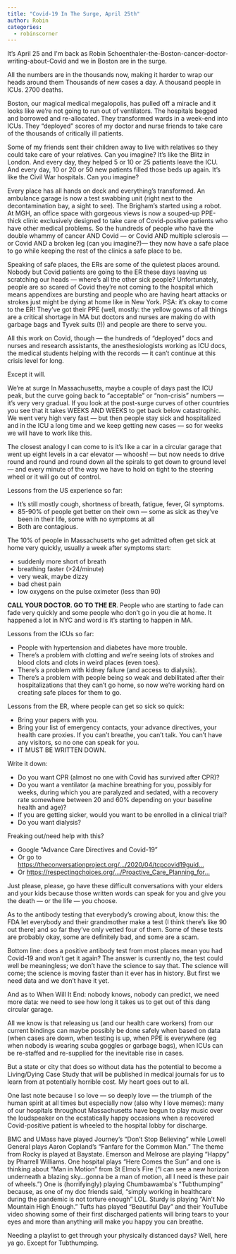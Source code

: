 ```yaml
---
title: "Covid-19 In The Surge, April 25th"
author: Robin
categories:
  - robinscorner
---
```


It’s April 25 and I'm back as Robin Schoenthaler-the-Boston-cancer-doctor-writing-about-Covid and we in Boston are in the surge.

All the numbers are in the thousands now, making it harder to wrap our heads around them Thousands of new cases a day. A thousand people in ICUs. 2700 deaths.

Boston, our magical medical megalopolis, has pulled off a miracle and it looks like we’re not going to run out of ventilators. The hospitals begged and borrowed and re-allocated. They transformed wards in a week-end into ICUs. They “deployed” scores of my doctor and nurse friends to take care of the thousands of critically ill patients.

Some of my friends sent their children away to live with relatives so they could take care of your relatives. Can you imagine? It’s like the Blitz in London. And every day, they helped 5 or 10 or 25 patients leave the ICU. And every day, 10 or 20 or 50 new patients filled those beds up again. It’s like the Civil War hospitals. Can you imagine?

Every place has all hands on deck and everything’s transformed. An ambulance garage is now a test swabbing unit (right next to the decontamination bay, a sight to see). The Brigham’s started using a robot. At MGH, an office space with gorgeous views is now a souped-up PPE-thick clinic exclusively designed to take care of Covid-positive patients who have other medical problems. So the hundreds of people who have the double whammy of cancer AND Covid — or Covid AND multiple sclerosis — or Covid AND a broken leg (can you imagine?)— they now have a safe place to go while keeping the rest of the clinics a safe place to be.

Speaking of safe places, the ERs are some of the quietest places around. Nobody but Covid patients are going to the ER these days leaving us scratching our heads — where’s all the other sick people? Unfortunately, people are so scared of Covid they’re not coming to the hospital which means appendixes are bursting and people who are having heart attacks or strokes just might be dying at home like in New York. PSA: it’s okay to come to the ER! They’ve got their PPE (well, mostly: the yellow gowns of all things are a critical shortage in MA but doctors and nurses are making do with garbage bags and Tyvek suits (!)) and people are there to serve you.

All this work on Covid, though — the hundreds of “deployed” docs and nurses and research assistants, the anesthesiologists working as ICU docs, the medical students helping with the records — it can’t continue at this crisis level for long.

Except it will.

We’re at surge In Massachusetts, maybe a couple of days past the ICU peak, but the curve going back to “acceptable” or “non-crisis” numbers — it’s very very gradual. If you look at the post-surge curves of other countries you see that it takes WEEKS AND WEEKS to get back below catastrophic. We went very high very fast — but then people stay sick and hospitalized and in the ICU a long time and we keep getting new cases — so for weeks we will have to work like this.

The closest analogy I can come to is it’s like a car in a circular garage that went up eight levels in a car elevator — whoosh! — but now needs to drive round and round and round down all the spirals to get down to ground level — and every minute of the way we have to hold on tight to the steering wheel or it will go out of control.

Lessons from the US experience so far:

- It’s still mostly cough, shortness of breath, fatigue, fever, GI symptoms.
- 85-90% of people get better on their own — some as sick as they’ve been in their life, some with no symptoms at all
- Both are contagious.

The 10% of people in Massachusetts who get admitted often get sick at home very quickly, usually a week after symptoms start:

- suddenly more short of breath
- breathing faster (>24/minute)
- very weak, maybe dizzy
- bad chest pain
- low oxygens on the pulse oximeter (less than 90)

**CALL YOUR DOCTOR. GO TO THE ER**. People who are starting to fade can fade very quickly and some people who don’t go in you die at home. It happened a lot in NYC and word is it’s starting to happen in MA.

Lessons from the ICUs so far:
- People with hypertension and diabetes have more trouble.
- There’s a problem with clotting and we’re seeing lots of strokes and blood clots and clots in weird places (even toes).
- There’s a problem with kidney failure (and access to dialysis).
- There’s a problem with people being so weak and debilitated after their hospitalizations that they can’t go home, so now we’re working hard on creating safe places for them to go.

Lessons from the ER, where people can get so sick so quick:
- Bring your papers with you.
- Bring your list of emergency contacts, your advance directives, your health care proxies.
If you can’t breathe, you can’t talk.
You can’t have any visitors, so no one can speak for you.
- IT MUST BE WRITTEN DOWN.

Write it down:
- Do you want CPR (almost no one with Covid has survived after CPR)?
- Do you want a ventilator (a machine breathing for you, possibly for weeks, during which you are paralyzed and sedated, with a recovery rate somewhere between 20 and 60% depending on your baseline health and age)?
- If you are getting sicker, would you want to be enrolled in a clinical trial?
- Do you want dialysis?

Freaking out/need help with this?
- Google “Advance Care Directives and Covid-19”
- Or go to https://theconversationproject.org/…/2020/04/tcpcovid19guid…
- Or https://respectingchoices.org/…/Proactive_Care_Planning_for…

Just please, please, go have these difficult conversations with your elders and your kids because those written words can speak for you and give you the death — or the life — you choose.

As to the antibody testing that everybody’s crowing about, know this: the FDA let everybody and their grandmother make a test (I think there’s like 90 out there) and so far they’ve only vetted four of them. Some of these tests are probably okay, some are definitely bad, and some are a scam.

Bottom line: does a positive antibody test from most places mean you had Covid-19 and won’t get it again? The answer is currently no, the test could well be meaningless; we don’t have the science to say that. The science will come; the science is moving faster than it ever has in history. But first we need data and we don’t have it yet.

And as to When Will It End: nobody knows, nobody can predict, we need more data: we need to see how long it takes us to get out of this dang circular garage.

All we know is that releasing us (and our health care workers) from our current bindings can maybe possibly be done safely when based on data (when cases are down, when testing is up, when PPE is everywhere (eg when nobody is wearing scuba goggles or garbage bags), when ICUs can be re-staffed and re-supplied for the inevitable rise in cases.

But a state or city that does so without data has the potential to become a Living/Dying Case Study that will be published in medical journals for us to learn from at potentially horrible cost. My heart goes out to all.

One last note because I so love — so deeply love — the triumph of the human spirit at all times but especially now (also why I love memes): many of our hospitals throughout Massachusetts have begun to play music over the loudspeaker on the ecstatically happy occasions when a recovered Covid-positive patient is wheeled to the hospital lobby for discharge.

BMC and UMass have played Journey’s “Don’t Stop Believing” while Lowell General plays Aaron Copland’s “Fanfare for the Common Man.” The theme from Rocky is played at Baystate. Emerson and Melrose are playing “Happy” by Pharrell Williams. One hospital plays “Here Comes the Sun” and one is thinking about “Man in Motion” from St Elmo’s Fire (“I can see a new horizon underneath a blazing sky…gonna be a man of motion, all I need is these pair of wheels.”) One is (horrifyingly) playing Chumbawamba's "Tubthumping” because, as one of my doc friends said, “simply working in healthcare during the pandemic is not torture enough” LOL. Sturdy is playing “Ain’t No Mountain High Enough.” Tufts has played “Beautiful Day” and their YouTube video showing some of their first discharged patients will bring tears to your eyes and more than anything will make you happy you can breathe.

Needing a playlist to get through your physically distanced days? Well, here ya go. Except for Tubthumping.